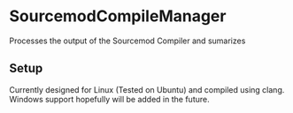 # SourcemodCompileManager
Processes the output of the Sourcemod Compiler and sumarizes

## Setup
Currently designed for Linux (Tested on Ubuntu) and compiled using clang. Windows support hopefully will be added in the future.
